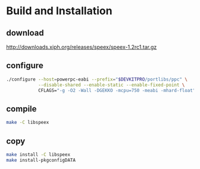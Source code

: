 
# Build and Installation

## download

http://downloads.xiph.org/releases/speex/speex-1.2rc1.tar.gz

## configure

```bash
./configure --host=powerpc-eabi --prefix="$DEVKITPRO/portlibs/ppc" \
            --disable-shared --enable-static --enable-fixed-point \
            CFLAGS="-g -O2 -Wall -DGEKKO -mcpu=750 -meabi -mhard-float"
```

## compile

```bash
make -C libspeex
```

## copy

```bash
make install -C libspeex
make install-pkgconfigDATA
```
